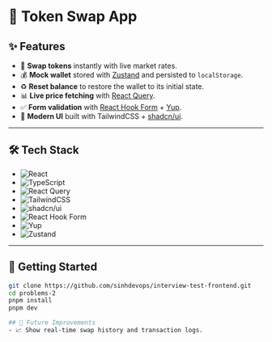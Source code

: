# 🔄 Token Swap App
## ✨ Features

- 🔄 **Swap tokens** instantly with live market rates.  
- 💰 **Mock wallet** stored with [Zustand](https://github.com/pmndrs/zustand) and persisted to `localStorage`.  
- ♻️ **Reset balance** to restore the wallet to its initial state.  
- 📊 **Live price fetching** with [React Query](https://tanstack.com/query).  
- ✅ **Form validation** with [React Hook Form](https://react-hook-form.com/) + [Yup](https://github.com/jquense/yup).  
- 🎨 **Modern UI** built with TailwindCSS + [shadcn/ui](https://ui.shadcn.com).  

---

## 🛠️ Tech Stack

- ![React](https://img.shields.io/badge/React-20232A?style=flat&logo=react&logoColor=61DAFB)  
- ![TypeScript](https://img.shields.io/badge/TypeScript-007ACC?style=flat&logo=typescript&logoColor=white)  
- ![React Query](https://img.shields.io/badge/React%20Query-FF4154?style=flat&logo=reactquery&logoColor=white)  
- ![TailwindCSS](https://img.shields.io/badge/TailwindCSS-38B2AC?style=flat&logo=tailwind-css&logoColor=white)  
- ![shadcn/ui](https://img.shields.io/badge/shadcn/ui-000000?style=flat&logo=radixui&logoColor=white)  
- ![React Hook Form](https://img.shields.io/badge/React%20Hook%20Form-EC5990?style=flat&logo=reacthookform&logoColor=white)  
- ![Yup](https://img.shields.io/badge/Yup-000000?style=flat&logo=yup&logoColor=white)  
- ![Zustand](https://img.shields.io/badge/Zustand-44355B?style=flat&logo=zustand&logoColor=white)  

---

## 🚀 Getting Started

```bash
git clone https://github.com/sinhdevops/interview-test-frontend.git
cd problems-2
pnpm install
pnpm dev

## 🎯 Future Improvements
- 📈 Show real-time swap history and transaction logs.  
